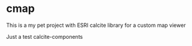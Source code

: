 # cmap
This is a my pet project with ESRI calcite library for a custom map viewer

Just a test calcite-components
